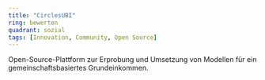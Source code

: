 ```yaml
---
title: "CirclesUBI"
ring: bewerten
quadrant: sozial
tags: [Innovation, Community, Open Source]
---
```


Open-Source-Plattform zur Erprobung und Umsetzung von Modellen für ein gemeinschaftsbasiertes Grundeinkommen.